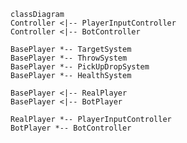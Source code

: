 ﻿````mermaid
classDiagram
Controller <|-- PlayerInputController
Controller <|-- BotController

BasePlayer *-- TargetSystem
BasePlayer *-- ThrowSystem
BasePlayer *-- PickUpDropSystem
BasePlayer *-- HealthSystem

BasePlayer <|-- RealPlayer
BasePlayer <|-- BotPlayer

RealPlayer *-- PlayerInputController
BotPlayer *-- BotController
````